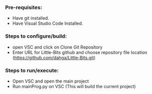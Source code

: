 ### Pre-requisites:
- Have git installed. 
- Have Visual Studio Code Installed. 

### Steps to configure/build:
- open VSC and click on Clone Git Repository 
- Enter URL for Little-Bits github and choose repository file location (https://github.com/dahga/Little-Bits.git)

### Steps to run/execute:
- Open VSC and open the main project
- Run mainProg.py on VSC (This will build the current project)
